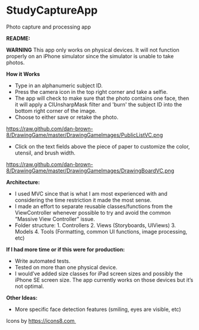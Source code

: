 # StudyCaptureApp
Photo capture and processing app

**README:**

**WARNING**
This app only works on physical devices. It will not function properly on an iPhone simulator since the simulator is unable to take photos.

**How it Works**
- Type in an alphanumeric subject ID.
- Press the camera icon in the top right corner and take a selfie.
- The app will check to make sure that the photo contains one face, then it will apply a CIUnsharpMask filter and 'burn' the subject ID into the bottom 
right corner of the image.
- Choose to either save or retake the photo.

https://raw.github.com/dan-brown-8/DrawingGame/master/DrawingGameImages/PublicListVC.png

- Click on the text fields above the piece of paper to customize the color, utensil, and brush width.

https://raw.github.com/dan-brown-8/DrawingGame/master/DrawingGameImages/DrawingBoardVC.png

**Architecture:**
- I used MVC since that is what I am most experienced with and considering the time restriction it made the most sense. 
- I made an effort to separate reusable classes/functions from the ViewController whenever possible to try and avoid the common “Massive View Controller” issue.
- Folder structure: 1. Controllers 2. Views (Storyboards, UIViews) 3. Models 4. Tools (Formatting, common UI functions, image processing, etc)

**If I had more time or if this were for production:**
- Write automated tests.
- Tested on more than one physical device.
- I would’ve added size classes for iPad screen sizes and possibly the iPhone SE screen size. The app currently works on those devices but it’s not optimal.

**Other Ideas:**
- More specific face detection features (smiling, eyes are visible, etc)

Icons by https://icons8.com 

